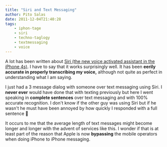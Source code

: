 ```yaml
---
title: "Siri and Text Messaging"
author: Pito Salas
date: 2011-12-04T21:40:28
tags:
    - iphon-tage
    - siri
    - techno-taglogy
    - textmessaging
    - voice
---
```




A lot has been written about [Siri (the new voice activated assistant in the
iPhone 4s)](<http://www.apple.com/iphone/features/siri.html>). I have to say
that it works surprisingly well. It has been **eerily accurate in properly
transcribing my voice,** although not quite as perfect in understanding what I
am saying.

I just had a 3 message dialog with someone over text messaging using Siri. I
**never ever** would have done that with texting previously but here I went
speaking in **complete sentences** over text messaging and with 100% accurate
recognition. I don't know if the other guy was using Siri but if he wasn't he
must have been annoyed by how quickly I responded with a full sentence 🙂

It occurs to me that the average length of text messages might become longer
and longer with the advent of services like this. I wonder if that is at least
part of the reason that Apple is now **bypassing** the mobile operators when
doing iPhone to iPhone messaging.


